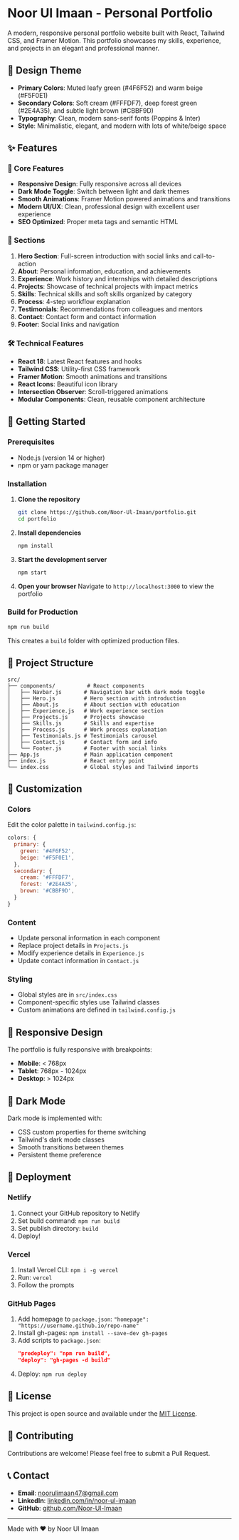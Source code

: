 # Noor Ul Imaan - Personal Portfolio

A modern, responsive personal portfolio website built with React, Tailwind CSS, and Framer Motion. This portfolio showcases my skills, experience, and projects in an elegant and professional manner.

## 🎨 Design Theme

- **Primary Colors**: Muted leafy green (#4F6F52) and warm beige (#F5F0E1)
- **Secondary Colors**: Soft cream (#FFFDF7), deep forest green (#2E4A35), and subtle light brown (#CBBF9D)
- **Typography**: Clean, modern sans-serif fonts (Poppins & Inter)
- **Style**: Minimalistic, elegant, and modern with lots of white/beige space

## ✨ Features

### 🎯 Core Features

- **Responsive Design**: Fully responsive across all devices
- **Dark Mode Toggle**: Switch between light and dark themes
- **Smooth Animations**: Framer Motion powered animations and transitions
- **Modern UI/UX**: Clean, professional design with excellent user experience
- **SEO Optimized**: Proper meta tags and semantic HTML

### 📱 Sections

1. **Hero Section**: Full-screen introduction with social links and call-to-action
2. **About**: Personal information, education, and achievements
3. **Experience**: Work history and internships with detailed descriptions
4. **Projects**: Showcase of technical projects with impact metrics
5. **Skills**: Technical skills and soft skills organized by category
6. **Process**: 4-step workflow explanation
7. **Testimonials**: Recommendations from colleagues and mentors
8. **Contact**: Contact form and contact information
9. **Footer**: Social links and navigation

### 🛠 Technical Features

- **React 18**: Latest React features and hooks
- **Tailwind CSS**: Utility-first CSS framework
- **Framer Motion**: Smooth animations and transitions
- **React Icons**: Beautiful icon library
- **Intersection Observer**: Scroll-triggered animations
- **Modular Components**: Clean, reusable component architecture

## 🚀 Getting Started

### Prerequisites

- Node.js (version 14 or higher)
- npm or yarn package manager

### Installation

1. **Clone the repository**

   ```bash
   git clone https://github.com/Noor-Ul-Imaan/portfolio.git
   cd portfolio
   ```

2. **Install dependencies**

   ```bash
   npm install
   ```

3. **Start the development server**

   ```bash
   npm start
   ```

4. **Open your browser**
   Navigate to `http://localhost:3000` to view the portfolio

### Build for Production

```bash
npm run build
```

This creates a `build` folder with optimized production files.

## 📁 Project Structure

```
src/
├── components/          # React components
│   ├── Navbar.js       # Navigation bar with dark mode toggle
│   ├── Hero.js         # Hero section with introduction
│   ├── About.js        # About section with education
│   ├── Experience.js   # Work experience section
│   ├── Projects.js     # Projects showcase
│   ├── Skills.js       # Skills and expertise
│   ├── Process.js      # Work process explanation
│   ├── Testimonials.js # Testimonials carousel
│   ├── Contact.js      # Contact form and info
│   └── Footer.js       # Footer with social links
├── App.js              # Main application component
├── index.js            # React entry point
└── index.css           # Global styles and Tailwind imports
```

## 🎨 Customization

### Colors

Edit the color palette in `tailwind.config.js`:

```javascript
colors: {
  primary: {
    green: '#4F6F52',
    beige: '#F5F0E1',
  },
  secondary: {
    cream: '#FFFDF7',
    forest: '#2E4A35',
    brown: '#CBBF9D',
  }
}
```

### Content

- Update personal information in each component
- Replace project details in `Projects.js`
- Modify experience details in `Experience.js`
- Update contact information in `Contact.js`

### Styling

- Global styles are in `src/index.css`
- Component-specific styles use Tailwind classes
- Custom animations are defined in `tailwind.config.js`

## 📱 Responsive Design

The portfolio is fully responsive with breakpoints:

- **Mobile**: < 768px
- **Tablet**: 768px - 1024px
- **Desktop**: > 1024px

## 🌙 Dark Mode

Dark mode is implemented with:

- CSS custom properties for theme switching
- Tailwind's dark mode classes
- Smooth transitions between themes
- Persistent theme preference

## 🚀 Deployment

### Netlify

1. Connect your GitHub repository to Netlify
2. Set build command: `npm run build`
3. Set publish directory: `build`
4. Deploy!

### Vercel

1. Install Vercel CLI: `npm i -g vercel`
2. Run: `vercel`
3. Follow the prompts

### GitHub Pages

1. Add homepage to `package.json`: `"homepage": "https://username.github.io/repo-name"`
2. Install gh-pages: `npm install --save-dev gh-pages`
3. Add scripts to `package.json`:
   ```json
   "predeploy": "npm run build",
   "deploy": "gh-pages -d build"
   ```
4. Deploy: `npm run deploy`

## 📄 License

This project is open source and available under the [MIT License](LICENSE).

## 🤝 Contributing

Contributions are welcome! Please feel free to submit a Pull Request.

## 📞 Contact

- **Email**: noorulimaan47@gmail.com
- **LinkedIn**: [linkedin.com/in/noor-ul-imaan](https://www.linkedin.com/in/noor-ul-imaan-waheed-879154243/)
- **GitHub**: [github.com/Noor-Ul-Imaan](https://github.com/Noor-Ul-Imaan)

---

Made with ❤️ by Noor Ul Imaan
